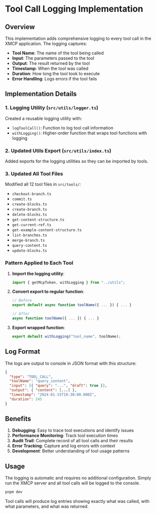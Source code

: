 # Tool Call Logging Implementation

## Overview

This implementation adds comprehensive logging to every tool call in the XMCP application. The logging captures:

- **Tool Name**: The name of the tool being called
- **Input**: The parameters passed to the tool
- **Output**: The result returned by the tool
- **Timestamp**: When the tool was called
- **Duration**: How long the tool took to execute
- **Error Handling**: Logs errors if the tool fails

## Implementation Details

### 1. Logging Utility (`src/utils/logger.ts`)

Created a reusable logging utility with:

- `logToolCall()`: Function to log tool call information
- `withLogging()`: Higher-order function that wraps tool functions with logging

### 2. Updated Utils Export (`src/utils/index.ts`)

Added exports for the logging utilities so they can be imported by tools.

### 3. Updated All Tool Files

Modified all 12 tool files in `src/tools/`:

- `checkout-branch.ts`
- `commit.ts`  
- `create-blocks.ts`
- `create-branch.ts`
- `delete-blocks.ts`
- `get-content-structure.ts`
- `get-current-ref.ts`
- `get-example-content-structure.ts`
- `list-branches.ts`
- `merge-branch.ts`
- `query-content.ts`
- `update-blocks.ts`

### Pattern Applied to Each Tool

1. **Import the logging utility**:
   ```typescript
   import { getMcpToken, withLogging } from "../utils";
   ```

2. **Convert export to regular function**:
   ```typescript
   // Before
   export default async function toolName({ ... }) { ... }
   
   // After  
   async function toolName({ ... }) { ... }
   ```

3. **Export wrapped function**:
   ```typescript
   export default withLogging("tool_name", toolName);
   ```

## Log Format

The logs are output to console in JSON format with this structure:

```json
{
  "type": "TOOL_CALL",
  "toolName": "query_content",
  "input": [{ "query": "...", "draft": true }],
  "output": { "content": [...] },
  "timestamp": "2024-01-15T10:30:00.000Z",
  "duration": 245
}
```

## Benefits

1. **Debugging**: Easy to trace tool executions and identify issues
2. **Performance Monitoring**: Track tool execution times
3. **Audit Trail**: Complete record of all tool calls and their results
4. **Error Tracking**: Capture and log errors with context
5. **Development**: Better understanding of tool usage patterns

## Usage

The logging is automatic and requires no additional configuration. Simply run the XMCP server and all tool calls will be logged to the console.

```bash
pnpm dev
```

Tool calls will produce log entries showing exactly what was called, with what parameters, and what was returned.
